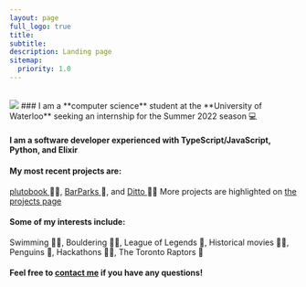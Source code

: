 ```yaml
---
layout: page
full_logo: true
title: 
subtitle: 
description: Landing page
sitemap:
  priority: 1.0
---
```

<!-- <h2 class="">🙋‍♂️ Welcome, and thank you for stopping by! </h2> -->
<br>
<img src="https://c.tenor.com/-z2KfO5zAckAAAAC/hello-there-baby-yoda.gif">
### I am a **computer science** student at the **University of Waterloo** seeking an internship for the Summer 2022 season  💻


#### I am a software developer experienced with TypeScript/JavaScript, Python, and Elixir

#### My most recent projects are:
<a href="https://github.com/addison-ch/plutobook" target="_blank"> plutobook </a> 🐱‍🚀, <a href="https://github.com/addison-ch/BarParks" target="_blank"> BarParks </a> 💪, and <a href="https://github.com/addison-ch/Ditto" target="_blank"> Ditto </a> 🧙‍♂️
More projects are highlighted on <a href="/projects" target="_blank">the projects page</a>
#### Some of my interests include:
 Swimming 🏊‍♀️, Bouldering 🧗‍♂️, League of Legends 🍄, Historical movies 🧙‍♂️, Penguins 🐧, Hackathons 👩‍💻, The Toronto Raptors 🦖




#### Feel free to [contact me](mailto:addison.chen@uwaterloo.ca) if you have any questions!


<br>
<br>
<br>
<br>
<br>
<br>

